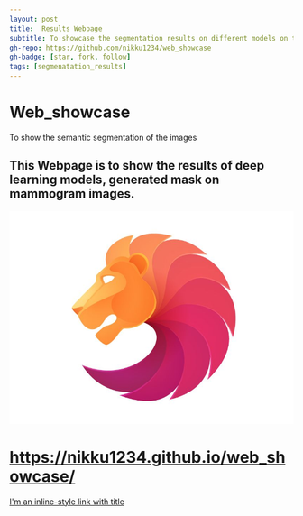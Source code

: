 ```yaml
---
layout: post
title:  Results Webpage
subtitle: To showcase the segmentation results on different models on the mammogram images
gh-repo: https://github.com/nikku1234/web_showcase
gh-badge: [star, fork, follow]
tags: [segmenatation_results]
---
```


# Web_showcase
To show the semantic segmentation of the images

## This Webpage is to show the results of deep learning models, generated mask on mammogram images. 

![alt text][logo]

[logo]: https://github.com/nikku1234/web_showcase/blob/gh-pages/logo.png
# https://nikku1234.github.io/web_showcase/

[I'm an inline-style link with title](https://www.google.com "Google's Homepage")

